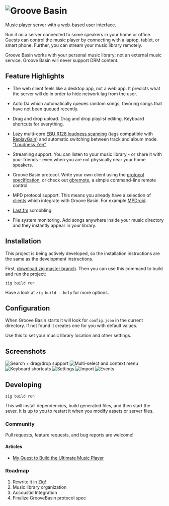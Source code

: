 # ![Groove Basin](http://groovebasin.com.s3.amazonaws.com/img/logo-text.png)

Music player server with a web-based user interface.

Run it on a server connected to some speakers in your home or office.
Guests can control the music player by connecting with a laptop, tablet,
or smart phone. Further, you can stream your music library remotely.

Groove Basin works with your personal music library; not an external music
service. Groove Basin will never support DRM content.

## Feature Highlights

* The web client feels like a desktop app, not a web app. It predicts what the
  server will do in order to hide network lag from the user.

* Auto DJ which automatically queues random songs, favoring songs
  that have not been queued recently.

* Drag and drop upload. Drag and drop playlist editing. Keyboard shortcuts
  for everything.

* Lazy multi-core
  [EBU R128 loudness scanning](http://tech.ebu.ch/loudness) (tags compatible
  with [ReplayGain](http://wiki.hydrogenaudio.org/index.php?title=ReplayGain_1.0_specification))
  and automatic switching between track and album mode.
  ["Loudness Zen"](http://www.youtube.com/watch?v=iuEtQqC-Sqo)

* Streaming support. You can listen to your music library - or share it with
  your friends - even when you are not physically near your home speakers.

* Groove Basin protocol. Write your own client using the
  [protocol specification](doc/protocol.md), or check out
  [gbremote](https://github.com/andrewrk/gbremote), a simple command-line
  remote control.

* MPD protocol support. This means you already have a selection of
  [clients](http://mpd.wikia.com/wiki/Clients) which integrate with
  Groove Basin. For example [MPDroid](https://github.com/abarisain/dmix).

* [Last.fm](http://www.last.fm/) scrobbling.

* File system monitoring. Add songs anywhere inside your music directory and
  they instantly appear in your library.

## Installation

This project is being actively developed, so the installation instructions are
the same as the development instructions.

First, [download zig master branch](https://ziglang.org/download/#release-master).
Then you can use this command to build and run the project:

```
zig build run
```

Have a look at `zig build --help` for more options.

## Configuration

When Groove Basin starts it will look for `config.json` in the current
directory. If not found it creates one for you with default values.

Use this to set your music library location and other settings.

## Screenshots

![Search + drag/drop support](https://s3.amazonaws.com/groovebasin.com/img/groovebasin-1.3.2-searchdragdrop.png)
![Multi-select and context menu](https://s3.amazonaws.com/groovebasin.com/img/groovebasin-1.3.2-libmenu.png)
![Keyboard shortcuts](https://s3.amazonaws.com/groovebasin.com/img/groovebasin-1.3.2-shortcuts.png)
![Settings](https://s3.amazonaws.com/groovebasin.com/img/groovebasin-1.3.2-settings.png)
![Import](https://s3.amazonaws.com/groovebasin.com/img/groovebasin-1.3.2-import.png)
![Events](https://s3.amazonaws.com/groovebasin.com/img/groovebasin-1.3.2-events.png)

## Developing

```
zig build run
```

This will install dependencies, build generated files, and then start the
sever. It is up to you to restart it when you modify assets or server files.

### Community

Pull requests, feature requests, and bug reports are welcome!

#### Articles

 * [My Quest to Build the Ultimate Music Player](http://andrewkelley.me/post/quest-build-ultimate-music-player.html)

### Roadmap

 1. Rewrite it in Zig!
 2. Music library organization
 3. Accoustid Integration
 4. Finalize GrooveBasin protocol spec
